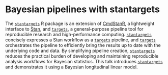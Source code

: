 # Bayesian pipelines with stantargets

The [`stantargets`](https://docs.ropensci.org/stantargets/) R package is an extension of [CmdStanR](https://mc-stan.org/cmdstanr/), a lightweight interface to [Stan](https://mc-stan.org/), and [`targets`](https://docs.ropensci.org/targets/), a general-purpose pipeline tool for reproducible research and high-performance computing. [`stantargets`](https://docs.ropensci.org/stantargets/) concisely expresses a Stan workflow as a [`targets`](https://docs.ropensci.org/targets/) pipeline, and [`targets`](https://docs.ropensci.org/targets/) orchestrates the pipeline to efficiently bring the results up to date with the underlying code and data. By simplifying pipeline creation, [`stantargets`](https://docs.ropensci.org/stantargets/) reduces the practical burden of developing and maintaining reproducible analysis workflows for Bayesian statistics. This talk introduces [`stantargets`](https://docs.ropensci.org/stantargets/) and demonstrates it using a Bayesian longitudinal linear model.

